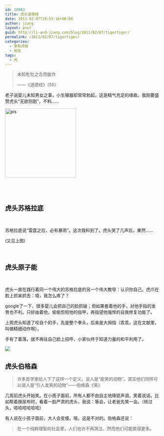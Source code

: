 ```yaml
---
id: 10983
title: 虎头道德经
date: 2011-02-07T19:53:16+00:00
author: jiang
layout: post
guid: http://li-and-jiang.com/blog/2011/02/07/tigertiger/
permalink: /2011/02/07/tigertiger/
categories:
  - 家有虎娃
  - 朋友
tags:
  - 虎
---
```

> 未知牝牡之合而朘作
> 
> ——《道德经》（55）

老子说婴儿未知男女之事，小生殖器却常常勃起，这是精气充足的缘故。我刚要盛赞虎头“无欲则刚”，不料……

[<img style="border-right-width: 0px; display: inline; border-top-width: 0px; border-bottom-width: 0px; border-left-width: 0px" title="pis" border="0" alt="pis" src="http://li-and-jiang.com/blog/wp-content/uploads/2011/02/pis-thumb.jpg" width="232" height="225" />](http://li-and-jiang.com/blog/wp-content/uploads/2011/02/pis.jpg) 

## &#160;

## **虎头苏格拉底**

&#160;

苏格拉底说“雷霆之后，必有暴雨”。这次我料到了。虎头哭了几声后，果然……

(又见上图)

&#160;

## **虎头原子能**

&#160;

虎头一直在践行着同一个伟大的苏格拉底的另一个伟大教导：认识你自己。虎爪在脸上抓来抓去：噫，我怎么疼了？

google了一下，很多婴儿会把自己的脸抓破；但如果套着他的手，对他手指的发育也不利。只好由着他，偷偷剪短他的指甲，再指望他强悍的自我修复功能了。

上周虎头知道了咬自个的手，先是整个拳头，后来是大拇指（乖乖，这在文献里，叫做精细动作啊）。

手有了着落，就不再往自己脸上招呼，小家伙终于知道力量的和平利用了。

<a href="http://li-and-jiang.com/blog/wp-content/uploads/2010/08/tigerrose.jpg" target="_blank"><img src="http://li-and-jiang.com/blog/wp-content/uploads/2010/08/tigerrose.jpg" /></a>&#160;

## **虎头伯格森**

> 许多哲学家给人下了这样一个定义，说人是“能笑的动物”。其实他们同样可以说人是“引人发笑的动物”&#8212;&#8212;伯格森《笑》

几周前虎头开始笑。在小孩子面前，所有人都不由自主地降低声调，笑着说话。比如帮着换尿布时，看着一脸严肃的虎头，我说：等会，让老爸先笑一会。（转过头，哈哈哈哈哈哈）

有人说在小孩子面前，大人会变傻。哦，这是不对的。伯格森还说：

> 在一个纯粹理智的社会里，人们也许不再哭泣，然而他们可能笑得更多。